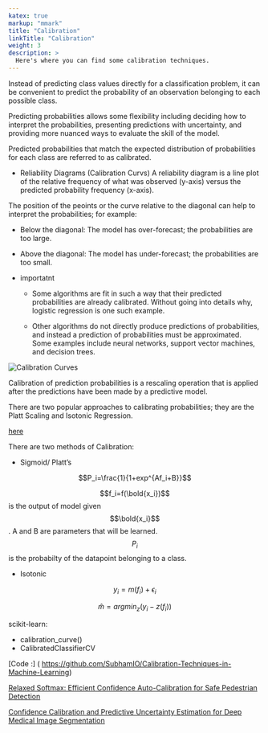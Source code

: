 ```yaml
---
katex: true
markup: "mmark"
title: "Calibration"
linkTitle: "Calibration"
weight: 3
description: >
  Here's where you can find some calibration techniques.
---
```


Instead of predicting class values directly for a classification problem, it can be convenient to predict the probability of an observation belonging to each possible class.

Predicting probabilities allows some flexibility including deciding how to interpret the probabilities, presenting predictions with uncertainty, and providing more nuanced ways to evaluate the skill of the model.

Predicted probabilities that match the expected distribution of probabilities for each class are referred to as calibrated. 

* Reliability Diagrams (Calibration Curvs)
A reliability diagram is a line plot of the relative frequency of what was observed (y-axis) versus the predicted probability frequency  (x-axis).

The position of the peoints or the curve relative to the diagonal can help to interpret the probabilities; for example:

  * Below the diagonal: The model has over-forecast; the probabilities are too large.
  * Above the diagonal: The model has under-forecast; the probabilities are too small.

* importatnt 
  * Some algorithms are fit in such a way that their predicted probabilities are already calibrated. Without going into details why, logistic regression is one such example.

  *  Other algorithms do not directly produce predictions of probabilities, and instead a prediction of probabilities must be approximated. Some examples include neural networks, support vector machines, and decision trees.

![Calibration Curves](https://github.com/samarehsamadi/Machine-Learning/blob/master/content/en/docs/Calibration/images/sphx_glr_plot_compare_calibration_0011.png)

Calibration of prediction probabilities is a rescaling operation that is applied after the predictions have been made by a predictive model.

There are two popular approaches to calibrating probabilities; they are the Platt Scaling and Isotonic Regression.

[here](https://machinelearningmastery.com/calibrated-classification-model-in-scikit-learn/)

There are two methods of Calibration:
* Sigmoid/ Platt’s

$$P_i=\frac{1}{1+exp^{Af_i+B}}$$

$$f_i=f(\bold{x_i})$$ is the output of model given $$\bold{x_i}$$. A and B are parameters that will be learned.
$$P_i$$ is the probabilty of the datapoint belonging to a class.

* Isotonic 

$$y_i=m(f_i)+\epsilon_i$$

$$\hat{m}=argmin_z(y_i-z(f_i))$$

scikit-learn: 
* calibration_curve()
*  CalibratedClassifierCV

[Code :] ( https://github.com/SubhamIO/Calibration-Techniques-in-Machine-Learning)

[Relaxed Softmax: Efficient Confidence Auto-Calibration for Safe Pedestrian Detection](http://www.robots.ox.ac.uk/~vedaldi/assets/pubs/neumann18relaxed.pdf)

[Confidence Calibration and Predictive Uncertainty Estimation for Deep Medical Image Segmentation](https://arxiv.org/pdf/1911.13273.pdf)


